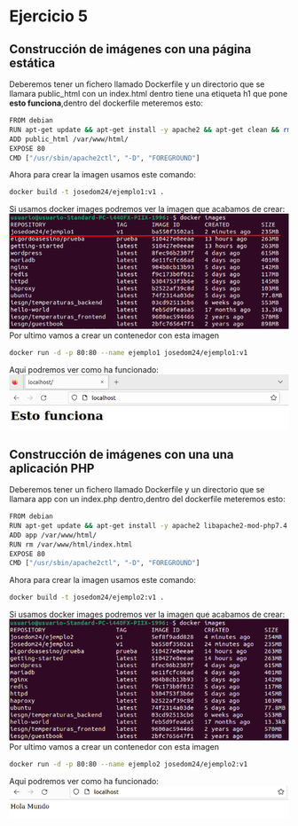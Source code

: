 # Ejercicio 5
## Construcción de imágenes con una página estática
Deberemos tener un fichero llamado Dockerfile y un directorio que se llamara public_html con un index.html dentro tiene una etiqueta h1 que pone **esto funciona**,dentro del dockerfile meteremos esto:
```bash
FROM debian
RUN apt-get update && apt-get install -y apache2 && apt-get clean && rm -rf /var/lib/apt/lists/*
ADD public_html /var/www/html/
EXPOSE 80
CMD ["/usr/sbin/apache2ctl", "-D", "FOREGROUND"]
```
Ahora para crear la imagen usamos este comando:
```bash
docker build -t josedom24/ejemplo1:v1 .
```
Si usamos docker images podremos ver la imagen que acabamos de crear:
![foto docker](https://github.com/AlvaroAMGX/Practica_Docker/blob/main/Imagenes/docker30.png) 
Por ultimo vamos a crear un contenedor con esta imagen
```bash
docker run -d -p 80:80 --name ejemplo1 josedom24/ejemplo1:v1
```
Aqui podremos ver como ha funcionado:
![foto docker](https://github.com/AlvaroAMGX/Practica_Docker/blob/main/Imagenes/docker31.png) 
## Construcción de imágenes con una una aplicación PHP
Deberemos tener un fichero llamado Dockerfile y un directorio que se llamara app con un index.php dentro,dentro del dockerfile meteremos esto:
```bash
FROM debian
RUN apt-get update && apt-get install -y apache2 libapache2-mod-php7.4 php7.4 && apt-get clean && rm -rf /var/lib/apt/lists/*
ADD app /var/www/html/
RUN rm /var/www/html/index.html
EXPOSE 80
CMD ["/usr/sbin/apache2ctl", "-D", "FOREGROUND"]
```
Ahora para crear la imagen usamos este comando:
```bash
docker build -t josedom24/ejemplo2:v1 .
```
Si usamos docker images podremos ver la imagen que acabamos de crear:
![foto docker](https://github.com/AlvaroAMGX/Practica_Docker/blob/main/Imagenes/docker32.png) 
Por ultimo vamos a crear un contenedor con esta imagen
```bash
docker run -d -p 80:80 --name ejemplo2 josedom24/ejemplo2:v1
```
Aqui podremos ver como ha funcionado:
![foto docker](https://github.com/AlvaroAMGX/Practica_Docker/blob/main/Imagenes/docker33.png) 

